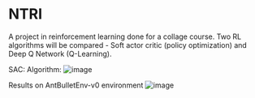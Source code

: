 # NTRI
A project in reinforcement learning done for a collage course. Two RL algorithms will be compared - Soft actor critic (policy optimization) and Deep Q Network (Q-Learning).



SAC:
Algorithm:
![image](https://spinningup.openai.com/en/latest/_images/math/c01f4994ae4aacf299a6b3ceceedfe0a14d4b874.svg)

Results on AntBulletEnv-v0 environment 
![image](https://live.staticflickr.com/65535/51567022435_876b7afc83_z.jpg)

